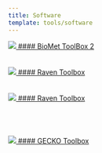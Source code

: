 ```yaml
---
title: Software
template: tools/software
---
```


<a href="http://biomet-toolbox.chalmers.se/">
  <img class="project-logo" src="/img/logo_biomet.png"></img>
#### BioMet ToolBox 2
</a><br><br><br>

<a href="https://github.com/SysBioChalmers/RAVEN">
  <img class="project-logo" src="/img/logo_raven.png"></img>
#### Raven Toolbox
</a><br><br><br>

<a href="https://github.com/SysBioChalmers/RAVEN">
  <img class="project-logo" src="/img/logo_kiwi.png"></img>
#### Raven Toolbox
</a><br><br><br><br><br>

<a href="https://github.com/SysBioChalmers/GECKO">
  <img class="project-logo" src="/img/logo_gecko.png"></img>
#### GECKO Toolbox
</a><br><br><br>
